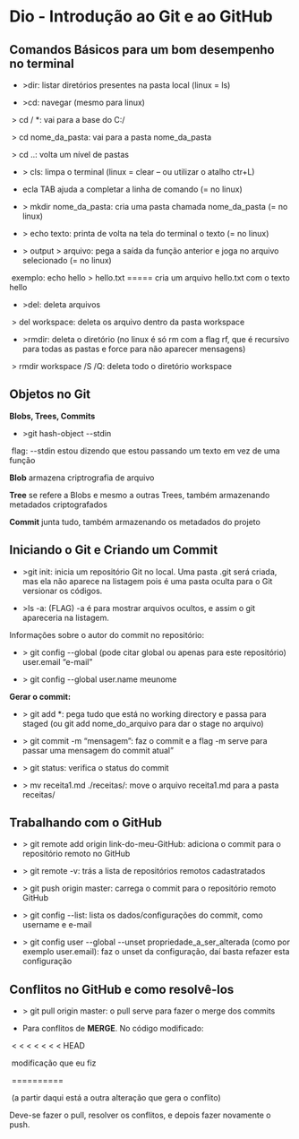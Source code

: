 # Dio - Introdução ao Git e ao GitHub

## Comandos Básicos para um bom desempenho no terminal

- \>dir: listar diretórios presentes na pasta local (linux = ls)

- \>cd: navegar (mesmo para linux)

​			\> cd / *: vai para a base do C:/

​			> cd nome_da_pasta: vai para a pasta nome_da_pasta

​			> cd ..: volta um nível de pastas

- \> cls: limpa o terminal (linux = clear – ou utilizar o atalho ctr+L)

- ecla TAB ajuda a completar a linha de comando (= no linux)

- \> mkdir nome_da_pasta: cria uma pasta chamada  nome_da_pasta (= no linux)

- \> echo texto: printa de volta na tela do terminal o texto (= no linux)

- \>  output \> arquivo: pega a saída da função anterior e joga no arquivo selecionado (= no linux)

​	exemplo: echo hello > hello.txt ===== cria um arquivo hello.txt com o texto hello

- \>del: deleta arquivos

​			> del workspace: deleta os arquivo dentro da pasta workspace

- \>rmdir: deleta o diretório (no linux é só rm com a flag rf, que é recursivo para todas as pastas e force para não aparecer mensagens)

​			> rmdir workspace /S /Q: deleta todo o diretório workspace

## Objetos no Git

**Blobs, Trees, Commits**

- \>git hash-object --stdin

​			flag: --stdin estou dizendo que estou passando um texto em vez de uma função

**Blob** armazena criptrografia de arquivo

**Tree** se refere a Blobs e mesmo a outras Trees, também armazenando metadados criptografados

**Commit** junta tudo, também armazenando os metadados do projeto 

## Iniciando o Git e Criando um Commit

- \>git init: inicia um repositório Git no local. Uma pasta .git será criada, mas ela não aparece na listagem pois é uma pasta oculta para o Git versionar os códigos.

- \>ls -a: (FLAG) -a é para mostrar arquivos ocultos, e assim o git apareceria na listagem.

Informações sobre o autor do commit no repositório:

- \> git config --global (pode citar global ou apenas para este repositório) user.email “e-mail”

- \> git config --global user.name meunome

**Gerar o commit:**

- \> git add *: pega tudo que está no working directory e passa para staged (ou git add nome_do_arquivo para dar o stage no arquivo)

- \> git commit -m “mensagem”: faz o commit e a flag -m serve para passar uma mensagem do commit atual”

- \> git status: verifica o status do commit

- \> mv receita1.md ./receitas/: move o arquivo receita1.md para a pasta receitas/

## Trabalhando com o GitHub

- \> git remote add origin link-do-meu-GitHub: adiciona o commit para o repositório remoto no GitHub

- \> git remote -v: trás a lista de repositórios remotos cadastratados

- \> git push origin master: carrega o commit para o repositório remoto GitHub

- \> git config --list: lista os dados/configurações do commit, como username e e-mail

- \> git config user --global --unset propriedade_a_ser_alterada (como por exemplo user.email): faz o unset da configuração, daí basta refazer esta configuração

## Conflitos no GitHub e como resolvê-los

- \> git pull origin master: o pull serve para fazer o merge dos commits

- Para conflitos de **MERGE**. No código modificado: 

​	< < < < < < < HEAD

​	modificação que eu fiz

​	========== 

​	(a partir daqui está a outra alteração que gera o conflito)

Deve-se fazer o pull, resolver os conflitos, e depois fazer novamente o push.